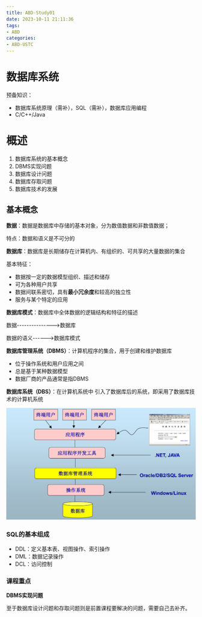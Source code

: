 ```yaml
---
title: ABD-Study01
date: 2023-10-11 21:11:36
tags:
- ABD
categories:
- ABD-USTC
---
```


# 数据库系统

预备知识：

- 数据库系统原理（需补），SQL（需补），数据库应用编程
- C/C++/Java

# 概述

1. 数据库系统的基本概念
2. DBMS实现问题
3. 数据库设计问题
4. 数据库存取问题
5. 数据库技术的发展

## 基本概念

**数据**：数据是数据库中存储的基本对象，分为数值数据和非数值数据；

特点：数据和语义是不可分的

**数据库**：数据库是长期储存在计算机内、有组织的、可共享的大量数据的集合

基本特征：

- 数据按一定的数据模型组织、描述和储存
- 可为各种用户共享
- 数据间联系密切，具有**最小冗余度**和较高的独立性
- 服务与某个特定的应用

**数据库模式**：数据库中全体数据的逻辑结构和特征的描述

数据--------------->数据库

数据的语义------>数据库模式

**数据库管理系统（DBMS）**：计算机程序的集合，用于创建和维护数据库

- 位于操作系统和用户应用之间
- 总是基于某种数据模型
- 数据厂商的产品通常是指DBMS

**数据库系统（DBS）**：在计算机系统中 引入了数据库后的系统，即采用了数据库技术的计算机系统

![图一](figures/01-01.png)

### SQL的基本组成

- DDL：定义基本表、视图操作、索引操作
- DML：数据记录操作
- DCL：访问控制

### 课程重点

**DBMS实现问题**

至于数据库设计问题和存取问题则是前置课程要解决的问题，需要自己去补齐。

